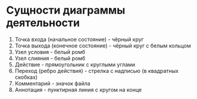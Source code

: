# Сущности диаграммы деятельности
1. Точка входа (начальное состояние) - чёрный круг
2. Точка выхода (конечное состояние) - чёрный круг с белым кольцом
3. Узел условия - белый ромб
4. Узел слияния - белый ромб
5. Действие - прямоугольник с круглыми углами
6. Переход (ребро действия) - стрелка с надписью (в квадратных скобках)
7. Комментарий - значок файла
8. Аннотация - пунктирная линия с кругом на конце